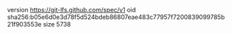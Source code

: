 version https://git-lfs.github.com/spec/v1
oid sha256:b05e6d0e3d78f5d524bdeb86807eae483c77957f7200839099785b21f903553e
size 5738

